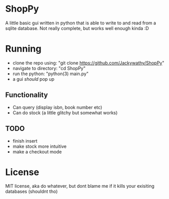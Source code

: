 # ShopPy
A little basic gui written in python that is able to write to and read from a sqlite database. Not really complete, but works well enough kinda :D

# Running
- clone the repo using:    "git clone https://github.com/Jackywathy/ShopPy"
- navigate to directory:   "cd ShopPy"
- run the python:          "python(3) main.py"
- a gui *should* pop up 

## Functionality
- Can query (display isbn, book number etc) 
- Can do stock (a little glitchy but somewhat works)

## TODO
- finish insert
- make stock more intuitive
- make a checkout mode

# License
MIT license, aka do whatever, but dont blame me if it kills your exisiting databases (shouldnt tho)

